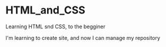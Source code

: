 # HTML_and_CSS
 Learning HTML snd CSS, to the begginer

 I'm learning to create site, and now I can manage my repository
